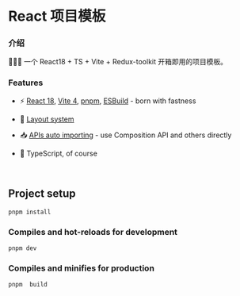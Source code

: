 # React 项目模板

### 介绍
🚀🚀🚀 一个 React18 + TS + Vite + Redux-toolkit 开箱即用的项目模板。

### Features

- ⚡️ [React 18](https://github.com/facebook/react), [Vite 4](https://github.com/vitejs/vite), [pnpm](https://pnpm.io/), [ESBuild](https://github.com/evanw/esbuild) - born with fastness


- 📑 [Layout system](./src/layouts)


<!-- - 🎨 [UnoCSS](https://github.com/antfu/unocss) - the instant on-demand atomic CSS engine -->

<!-- - 😃 [Use icons from any icon sets with classes](https://github.com/antfu/unocss/tree/main/packages/preset-icons) -->


- 📥 [APIs auto importing](https://github.com/antfu/unplugin-auto-import) - use Composition API and others directly

<!-- - 🖨 Static-site generation (SSG) via [vite-ssg](https://github.com/antfu/vite-ssg) -->

- 🦾 TypeScript, of course

<!-- - ⚙️ Unit Testing with [Vitest](https://github.com/vitest-dev/vitest), E2E Testing with [Cypress](https://cypress.io/) on [GitHub Actions](https://github.com/features/actions) -->

<!-- - ☁️ Deploy on Netlify, zero-config -->

<br>


## Project setup
```
pnpm install
```

### Compiles and hot-reloads for development
```
pnpm dev
```

### Compiles and minifies for production
```
pnpm  build
```
